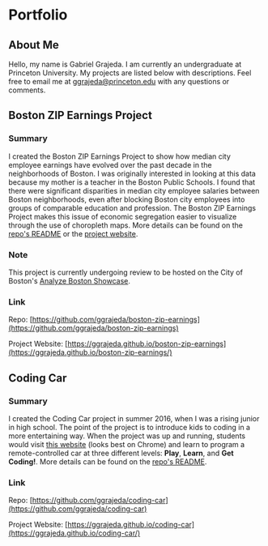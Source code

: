 # Portfolio

## About Me

Hello, my name is Gabriel Grajeda. I am currently an undergraduate at Princeton University. My projects are listed below with descriptions. Feel free to email me at [ggrajeda@princeton.edu]() with any questions or comments.

## Boston ZIP Earnings Project

### Summary
I created the Boston ZIP Earnings Project to show how median city employee earnings have evolved over the past decade in the neighborhoods of Boston. I was originally interested in looking at this data because my mother is a teacher in the Boston Public Schools. I found that there were significant disparities in median city employee salaries between Boston neighborhoods, even after blocking Boston city employees into groups of comparable education and profession. The Boston ZIP Earnings Project makes this issue of economic segregation easier to visualize through the use of choropleth maps. More details can be found on the [repo's README](https://github.com/ggrajeda/boston-zip-earnings) or the [project website](https://ggrajeda.github.io/boston-zip-earnings/).

### Note
This project is currently undergoing review to be hosted on the City of Boston's [Analyze Boston Showcase](https://data.boston.gov/showcase).

### Link
Repo: [https://github.com/ggrajeda/boston-zip-earnings](https://github.com/ggrajeda/boston-zip-earnings)

Project Website: [https://ggrajeda.github.io/boston-zip-earnings](https://ggrajeda.github.io/boston-zip-earnings/)

## Coding Car

### Summary
I created the Coding Car project in summer 2016, when I was a rising junior in high school. The point of the project is to introduce kids to coding in a more entertaining way. When the project was up and running, students would visit [this website](https://ggrajeda.github.io/coding-car/) (looks best on Chrome) and learn to program a remote-controlled car at three different levels: **Play**, **Learn**, and **Get Coding!**. More details can be found on the [repo's README](https://github.com/ggrajeda/coding-car).

### Link
Repo: [https://github.com/ggrajeda/coding-car](https://github.com/ggrajeda/coding-car)

Project Website: [https://ggrajeda.github.io/coding-car](https://ggrajeda.github.io/coding-car/)
